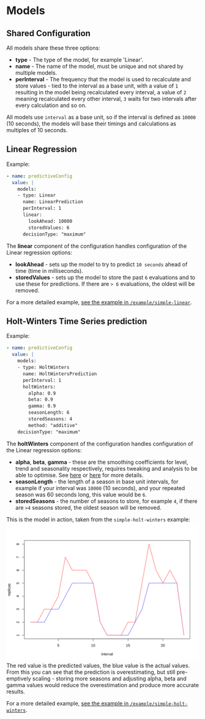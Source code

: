 # Models

## Shared Configuration

All models share these three options:

- **type** - The type of the model, for example 'Linear'.
- **name** - The name of the model, must be unique and not shared by multiple models.
- **perInterval** - The frequency that the model is used to recalculate and store values - tied to the interval as a base unit, with a value of `1` resulting in the model being recalculated every interval, a value of `2` meaning recalculated every other interval, `3` waits for two intervals after every calculation and so on.

All models use `interval` as a base unit, so if the interval is defined as `10000` (10 seconds), the models will base their timings and calculations as multiples of 10 seconds.

## Linear Regression
Example:
```yaml
- name: predictiveConfig
  value: |
    models:
    - type: Linear
      name: LinearPrediction
      perInterval: 1
      linear:
        lookAhead: 10000
        storedValues: 6
      decisionType: "maximum"
```
The **linear** component of the configuration handles configuration of the Linear regression options:

- **lookAhead** - sets up the model to try to predict `10 seconds` ahead of time (time in milliseconds).
- **storedValues** - sets up the model to store the past `6` evaluations and to use these for predictions. If there are `> 6` evaluations, the oldest will be removed.

For a more detailed example, [see the example in `/example/simple-linear`](https://github.com/jthomperoo/predictive-horizontal-pod-autoscaler/tree/master/example/simple-linear).

## Holt-Winters Time Series prediction
Example:
```yaml
- name: predictiveConfig
  value: |
    models:
    - type: HoltWinters
      name: HoltWintersPrediction
      perInterval: 1
      holtWinters:
        alpha: 0.9
        beta: 0.9
        gamma: 0.9
        seasonLength: 6
        storedSeasons: 4
        method: "additive"
    decisionType: "maximum"
```
The **holtWinters** component of the configuration handles configuration of the Linear regression options:

- **alpha**, **beta**, **gamma** - these are the smoothing coefficients for level, trend and seasonality respectively, requires tweaking and analysis to be able to optimise. See [here](https://github.com/jthomperoo/holtwinters) or [here](https://grisha.org/blog/2016/01/29/triple-exponential-smoothing-forecasting/) for more details.
- **seasonLength** - the length of a season in base unit intervals, for example if your interval was `10000` (10 seconds), and your repeated season was 60 seconds long, this value would be `6`.
- **storedSeasons** - the number of seasons to store, for example `4`, if there are `>4` seasons stored, the oldest season will be removed.

This is the model in action, taken from the `simple-holt-winters` example:  
![Predicted values overestimating but still fitting actual values](../img/holt_winters_prediction_vs_actual.svg)  
The red value is the predicted values, the blue value is the actual values. From this you can see that the prediction is overestimating, but still pre-emptively scaling - storing more seasons and adjusting alpha, beta and gamma values would reduce the overestimation and produce more accurate results.  

For a more detailed example, [see the example in `/example/simple-holt-winters`](https://github.com/jthomperoo/predictive-horizontal-pod-autoscaler/tree/master/example/simple-holt-winters).
